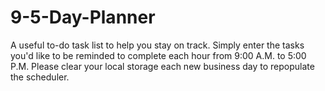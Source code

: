 # 9-5-Day-Planner


A useful to-do task list to help you stay on track. Simply enter the tasks you'd like to be reminded to complete each hour from 9:00 A.M. to 5:00 P.M.  Please clear your local storage each new business day to repopulate the scheduler. 
